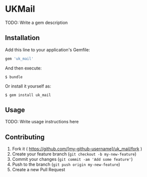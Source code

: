 # UKMail

TODO: Write a gem description

## Installation

Add this line to your application's Gemfile:

```ruby
gem 'uk_mail'
```

And then execute:

    $ bundle

Or install it yourself as:

    $ gem install uk_mail

## Usage

TODO: Write usage instructions here

## Contributing

1. Fork it ( https://github.com/[my-github-username]/uk_mail/fork )
2. Create your feature branch (`git checkout -b my-new-feature`)
3. Commit your changes (`git commit -am 'Add some feature'`)
4. Push to the branch (`git push origin my-new-feature`)
5. Create a new Pull Request
